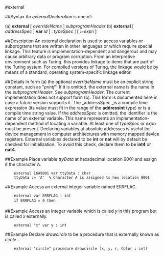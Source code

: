 
#external

##Syntax
An _externalDeclaration_ is one of:

(a) **external** [ _overrideName_ ] _subprogramHeader_
(b) **external** [ _addressSpec_ ] **var** _id_ [ : _typeSpec_ ] [ :=_expn_ ]




##Description
An external declaration is used to access variables or subprograms that are written in other languages or which require special linkage. This feature is implementation-dependent and dangerous and may cause arbitrary data or program corruption. From an interpretive environment such as Turing, this provides linkage to items that are part of the Turing system. For compiled versions of Turing, the linkage would be by means of a standard, operating system-specific linkage editor.



##Details
In form (a) the optional _overrideName_ must be an explicit string constant, such as "_printf_". If it is omitted, the external name is the name in the _subprogramHeader_. See _subprogramHeader_.
The current implementation does not support form (b). This form is documented here in case a future version supports it. The _addressSpec _is a compile time expression (its value must fit in the range of the **addressint** type) or is a compile time string value. If the _addressSpec_ is omitted, the identifier is the name of an external variable. This name represents an implementation-dependent method of locating a variable. At least one of _typeSpec_ or _expn_ must be present.
Declaring variables at absolute addresses is useful for device management in computer architectures with memory mapped device registers. External variables declared to be **int** or **nat** will by default be checked for initialization. To avoid this check, declare them to be **int4** or **nat4**.



##Example
Place variable _ttyData_ at hexadecimal location 9001 and assign it the character A.


        external 16#9001 var ttyData : char
        ttyData := 'A'  % Character A is assigned to hex location 9001
##Example
Access an external integer variable named ERRFLAG.


        external var ERRFLAG : int
        if ERRFLAG = 0 then 
##Example
Access an integer variable which is called _y_ in this program but is called _x_ externally.


        external "x" var y : int
##Example
Declare _drawcircle_ to be a procedure that is externally known as _circle_.


        external "circle" procedure drawcircle (x, y, r, Color : int)
